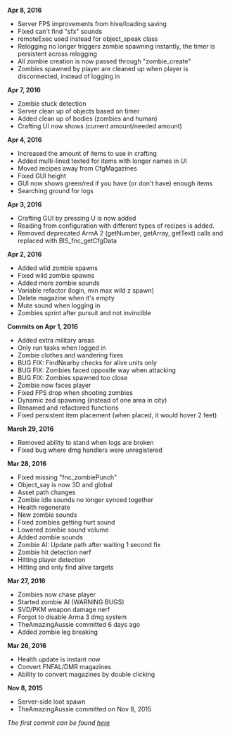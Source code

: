**Apr 8, 2016**
- Server FPS improvements from hive/loading saving
- Fixed can't find "sfx" sounds
- remoteExec used instead for object_speak class
- Relogging no longer triggers zombie spawning instantly, the timer is persistent across relogging
- All zombie creation is now passed through "zombie_create"
- Zombies spawned by player are cleaned up when player is disconnected, instead of logging in

**Apr 7, 2016**
- Zombie stuck detection
- Server clean up of objects based on timer
- Added clean up of bodies (zombies and human)
- Crafting UI now shows (current amount/needed amount)

**Apr 4, 2016**
- Increased the amount of items to use in crafting
- Added multi-lined texted for items with longer names in UI
- Moved recipes away from CfgMagazines
- Fixed GUI height
- GUI now shows green/red if you have (or don't have) enough items
- Searching ground for logs

**Apr 3, 2016**
- Crafting GUI by pressing U is now added
- Reading from configuration with different types of recipes is added.
- Removed deprecated ArmA 2 (getNumber, getArray, getText) calls and replaced with BIS_fnc_getCfgData

**Apr 2, 2016**
- Added wild zombie spawns
- Fixed wild zombie spawns
- Added more zombie sounds
- Variable refactor (login, min max wild z spawn)
- Delete magazine when it's empty
- Mute sound when logging in
- Zombies sprint after pursuit and not invincible

**Commits on Apr 1, 2016**
- Added extra military areas
- Only run tasks when logged in
- Zombie clothes and wandering fixes
- BUG FIX: FindNearby checks for alive units only
- BUG FIX: Zombies faced opposite way when attacking
- BUG FIX: Zombies spawned too close
- Zombie now faces player
- Fixed FPS drop when shooting zombies
- Dynamic zed spawning (instead of one area in city)
- Renamed and refactored functions
- Fixed persistent item placement (when placed, it would hover 2 feet)

**March 29, 2016**
- Removed ability to stand when logs are broken
- Fixed bug where dmg handlers were unregistered

**Mar 28, 2016**
- Fixed missing "fnc_zombiePunch"
- Object_say is now 3D and global
- Asset path changes
- Zombie idle sounds no longer synced together
- Health regenerate
- New zombie sounds
- Fixed zombies getting hurt sound
- Lowered zombie sound volume
- Added zombie sounds
- Zombie AI: Update path after waiting 1 second fix
- Zombie hit detection nerf
- Hitting player detection
- Hitting and only find alive targets

**Mar 27, 2016**
- Zombies now chase player
- Started zombie AI (WARNING BUGS)
- SVD/PKM weapon damage nerf
- Forgot to disable Arma 3 dmg system
- TheAmazingAussie committed 6 days ago
- Added zombie leg breaking

**Mar 26, 2016**
- Health update is instant now
- Convert FNFAL/DMR magazines
- Ability to convert magazines by double clicking

**Nov 8, 2015**
- Server-side loot spawn
- TheAmazingAussie committed on Nov 8, 2015

*The first commit can be found [here](https://github.com/OutbreakMod/Outbreak/commit/967fc3781b8805d61ee70946b7b9893cb74abc87)*